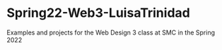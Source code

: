 # Spring22-Web3-LuisaTrinidad
Examples and projects for the Web Design 3 class at SMC in the Spring 2022
